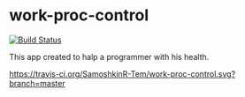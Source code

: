 work-proc-control
=================
[![Build Status](https://travis-ci.org/SamoshkinR-Tem/work-proc-control.svg?branch=master)](https://travis-ci.org/SamoshkinR-Tem/work-proc-control)

This app created to halp a programmer with his health.

https://travis-ci.org/SamoshkinR-Tem/work-proc-control.svg?branch=master
